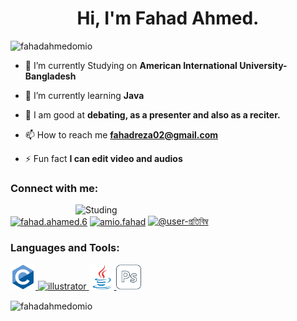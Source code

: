 <h1 align="center">Hi, I'm Fahad Ahmed.</h1>
<p align="left"> <img src="https://komarev.com/ghpvc/?username=fahadahmedomio&label=Profile%20views&color=0e75b6&style=flat" alt="fahadahmedomio" /> </p>

- 🔭 I’m currently Studying on **American International University-Bangladesh**

- 🌱 I’m currently learning **Java**

- 💬 I am good at **debating, as a presenter and also as a reciter.**

- 📫 How to reach me **fahadreza02@gmail.com**

- ⚡ Fun fact **I can edit video and audios**

<h3 align="left">Connect with me:</h3>
<img align="right" alt="Studing" width="400" src="https://www.icegif.com/wp-content/uploads/2023/11/icegif-41.gif">


<p align="left">
<a href="https://fb.com/fahad.ahamed.6" target="blank"><img align="center" src="https://raw.githubusercontent.com/rahuldkjain/github-profile-readme-generator/master/src/images/icons/Social/facebook.svg" alt="fahad.ahamed.6" height="30" width="40" /></a>
<a href="https://instagram.com/amio.fahad" target="blank"><img align="center" src="https://raw.githubusercontent.com/rahuldkjain/github-profile-readme-generator/master/src/images/icons/Social/instagram.svg" alt="amio.fahad" height="30" width="40" /></a>
<a href="https://www.youtube.com/c/@user-প্রতিবিম্ব" target="blank"><img align="center" src="https://raw.githubusercontent.com/rahuldkjain/github-profile-readme-generator/master/src/images/icons/Social/youtube.svg" alt="@user-প্রতিবিম্ব" height="30" width="40" /></a>
</p>

<h3 align="left">Languages and Tools:</h3>
<p align="left"> <a href="https://www.cprogramming.com/" target="_blank" rel="noreferrer"> <img src="https://raw.githubusercontent.com/devicons/devicon/master/icons/c/c-original.svg" alt="c" width="40" height="40"/> </a> <a href="https://www.adobe.com/in/products/illustrator.html" target="_blank" rel="noreferrer"> <img src="https://www.vectorlogo.zone/logos/adobe_illustrator/adobe_illustrator-icon.svg" alt="illustrator" width="40" height="40"/> </a> <a href="https://www.java.com" target="_blank" rel="noreferrer"> <img src="https://raw.githubusercontent.com/devicons/devicon/master/icons/java/java-original.svg" alt="java" width="40" height="40"/> </a> <a href="https://www.photoshop.com/en" target="_blank" rel="noreferrer"> <img src="https://raw.githubusercontent.com/devicons/devicon/master/icons/photoshop/photoshop-line.svg" alt="photoshop" width="40" height="40"/> </a> </p>

<p><img align="center" src="https://github-readme-stats.vercel.app/api/top-langs?username=fahadahmedomio&show_icons=true&locale=en&layout=compact" alt="fahadahmedomio" /></p>
